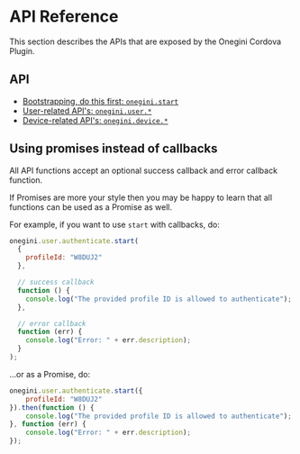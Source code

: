 # API Reference

This section describes the APIs that are exposed by the Onegini Cordova Plugin.

## API

  * [Bootstrapping, do this first: `onegini.start`](start.md)
  * [User-related API's: `onegini.user.*`](user/introduction.md)
  * [Device-related API's: `onegini.device.*`](device/introduction.md)

## Using promises instead of callbacks

All API functions accept an optional success callback and error callback function.

If Promises are more your style then you may be happy to learn that all functions can be used as a Promise as well.

For example, if you want to use `start` with callbacks, do:

```js
onegini.user.authenticate.start(
  {
    profileId: "W8DUJ2"
  },

  // success callback
  function () {
    console.log("The provided profile ID is allowed to authenticate");
  },

  // error callback
  function (err) {
    console.log("Error: " + err.description);
  }
);
```

...or as a Promise, do:

```js
onegini.user.authenticate.start({
    profileId: "W8DUJ2"
}).then(function () {
    console.log("The provided profile ID is allowed to authenticate");
}, function (err) {
    console.log("Error: " + err.description);
});
```
